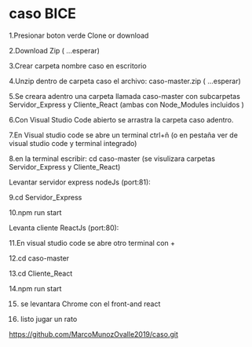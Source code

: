 # caso BICE

1.Presionar boton verde Clone or download

2.Download Zip ( ...esperar)

3.Crear carpeta nombre caso en escritorio

4.Unzip dentro de carpeta caso el archivo: caso-master.zip ( ...esperar)

5.Se creara adentro una carpeta llamada caso-master con subcarpetas Servidor_Express y Cliente_React (ambas con Node_Modules incluidos )

6.Con Visual Studio Code abierto se arrastra la carpeta caso adentro.

7.En Visual studio code se abre un terminal ctrl+ñ (o en pestaña ver de visual studio code y terminal integrado) 

8.en la terminal escribir: cd caso-master (se visulizara carpetas Servidor_Express y Cliente_React)


Levantar servidor express nodeJs (port:81):

9.cd Servidor_Express

10.npm run start


Levanta cliente ReactJs (port:80):

11.En visual studio code se abre otro terminal con +

12.cd caso-master

13.cd Cliente_React

14.npm run start

15. se levantara Chrome con el front-and react

16. listo jugar un rato


https://github.com/MarcoMunozOvalle2019/caso.git


